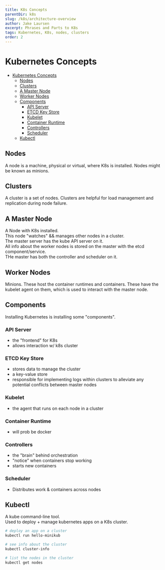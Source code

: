 ```yaml
---
title: K8s Concepts
parentDir: k8s
slug: /k8s/architecture-overview
author: Jake Laursen
excerpt: Phrases and Parts to K8s
tags: Kubernetes, K8s, nodes, clusters
order: 2
---
```

# Kubernetes Concepts
- [Kubernetes Concepts](#kubernetes-concepts)
  - [Nodes](#nodes)
  - [Clusters](#clusters)
  - [A Master Node](#a-master-node)
  - [Worker Nodes](#worker-nodes)
  - [Components](#components)
    - [API Server](#api-server)
    - [ETCD Key Store](#etcd-key-store)
    - [Kubelet](#kubelet)
    - [Container Runtime](#container-runtime)
    - [Controllers](#controllers)
    - [Scheduler](#scheduler)
  - [Kubectl](#kubectl)
## Nodes
A node is a machine, physical or virtual, where K8s is installed. Nodes might be known as minions.  

## Clusters
A cluster is a set of nodes. Clusters are helpful for load management and replication during node failure.  

## A Master Node
A Node with K8s installed.  
This node "watches" && manages other nodes in a cluster.  
The master server has the kube API server on it.  
All info about the worker nodes is stored on the master with the etcd component/service.  
THe master has both the controller and scheduler on it.

## Worker Nodes
Minions. These host the container runtimes and containers. 
These have the kubelet agent on them, which is used to interact with the master node.  

## Components
Installing Kubernetes is installing some "components".
### API Server
- the "frontend" for K8s
- allows interaction w/ k8s cluster
### ETCD Key Store
- stores data to manage the cluster
- a key-value store
- responsible for implementing logs within clusters to alleviate any potential conflicts between master nodes

### Kubelet
- the agent that runs on each node in a cluster
### Container Runtime
- will prob be docker
### Controllers
- the "brain" behind orchestration
- "notice" when containers stop working
- starts new containers
### Scheduler
- Distributes work & containers across nodes

## Kubectl
A kube command-line tool.  
Used to deploy + manage kubernetes apps on a K8s cluster.
```bash
# deploy an app on a cluster
kubectl run hello-minikub

# see info about the cluster
kubectl cluster-info

# list the nodes in the cluster
kubectl get nodes
```